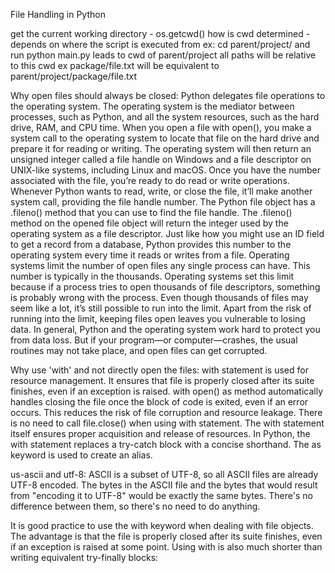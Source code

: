 File Handling in Python

get the current working directory - os.getcwd()
how is cwd determined - depends on where the script is executed from
ex: cd parent/project/ and run python main.py leads to cwd of parent/project
all paths will be relative to this cwd ex package/file.txt will be equivalent to
parent/project/package/file.txt

Why open files should always be closed: Python delegates file operations to the operating system. The operating system is the mediator between processes, such as Python, and all the system resources, such as the hard drive, RAM, and CPU time. When you open a file with open(), you make a system call to the operating system to locate that file on the hard drive and prepare it for reading or writing. The operating system will then return an unsigned integer called a file handle on Windows and a file descriptor on UNIX-like systems, including Linux and macOS. Once you have the number associated with the file, you’re ready to do read or write operations. Whenever Python wants to read, write, or close the file, it’ll make another system call, providing the file handle number. The Python file object has a .fileno() method that you can use to find the file handle. The .fileno() method on the opened file object will return the integer used by the operating system as a file descriptor. Just like how you might use an ID field to get a record from a database, Python provides this number to the operating system every time it reads or writes from a file. Operating systems limit the number of open files any single process can have. This number is typically in the thousands. Operating systems set this limit because if a process tries to open thousands of file descriptors, something is probably wrong with the process. Even though thousands of files may seem like a lot, it’s still possible to run into the limit. Apart from the risk of running into the limit, keeping files open leaves you vulnerable to losing data. In general, Python and the operating system work hard to protect you from data loss. But if your program—or computer—crashes, the usual routines may not take place, and open files can get corrupted.

Why use 'with' and not directly open the files: with statement is used for resource management. It ensures that file is properly closed after its suite finishes, even if an exception is raised. with open() as method automatically handles closing the file once the block of code is exited, even if an error occurs. This reduces the risk of file corruption and resource leakage. There is no need to call file.close() when using with statement. The with statement itself ensures proper acquisition and release of resources. In Python, the with statement replaces a try-catch block with a concise shorthand. The as keyword is used to create an alias.

us-ascii and utf-8: ASCII is a subset of UTF-8, so all ASCII files are already UTF-8 encoded. The bytes in the ASCII file and the bytes that would result from "encoding it to UTF-8" would be exactly the same bytes. There's no difference between them, so there's no need to do anything.

It is good practice to use the with keyword when dealing with file objects. The advantage is that the file is properly closed after its suite finishes, even if an exception is raised at some point. Using with is also much shorter than writing equivalent try-finally blocks:
